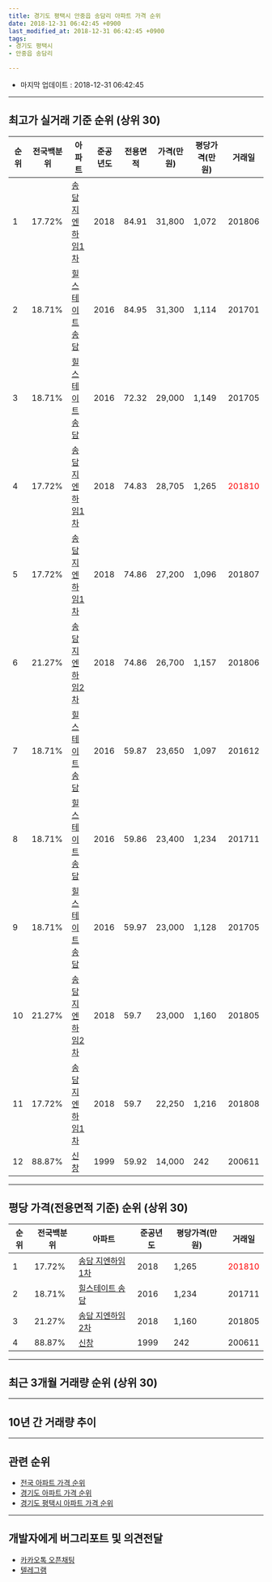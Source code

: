 ```yaml
---
title: 경기도 평택시 안중읍 송담리 아파트 가격 순위
date: 2018-12-31 06:42:45 +0900
last_modified_at: 2018-12-31 06:42:45 +0900
tags:
- 경기도 평택시
- 안중읍 송담리

---
```


* 마지막 업데이트 : 2018-12-31 06:42:45

---

## 최고가 실거래 기준 순위 (상위 30)


|순위|전국백분위|아파트|준공년도|전용면적|가격(만원)|평당가격(만원)|거래일|
|---|---|---|---|---|---|---|---|
|1|17.72%|[송담 지엔하임1차](https://search.naver.com/search.naver?query=%EA%B2%BD%EA%B8%B0%EB%8F%84+%ED%8F%89%ED%83%9D%EC%8B%9C+%EC%95%88%EC%A4%91%EC%9D%8D+%EC%86%A1%EB%8B%B4%EB%A6%AC+%EC%86%A1%EB%8B%B4+%EC%A7%80%EC%97%94%ED%95%98%EC%9E%841%EC%B0%A8)|2018|84.91|31,800|1,072|201806|
|2|18.71%|[힐스테이트 송담](https://search.naver.com/search.naver?query=%EA%B2%BD%EA%B8%B0%EB%8F%84+%ED%8F%89%ED%83%9D%EC%8B%9C+%EC%95%88%EC%A4%91%EC%9D%8D+%EC%86%A1%EB%8B%B4%EB%A6%AC+%ED%9E%90%EC%8A%A4%ED%85%8C%EC%9D%B4%ED%8A%B8+%EC%86%A1%EB%8B%B4)|2016|84.95|31,300|1,114|201701|
|3|18.71%|[힐스테이트 송담](https://search.naver.com/search.naver?query=%EA%B2%BD%EA%B8%B0%EB%8F%84+%ED%8F%89%ED%83%9D%EC%8B%9C+%EC%95%88%EC%A4%91%EC%9D%8D+%EC%86%A1%EB%8B%B4%EB%A6%AC+%ED%9E%90%EC%8A%A4%ED%85%8C%EC%9D%B4%ED%8A%B8+%EC%86%A1%EB%8B%B4)|2016|72.32|29,000|1,149|201705|
|4|17.72%|[송담 지엔하임1차](https://search.naver.com/search.naver?query=%EA%B2%BD%EA%B8%B0%EB%8F%84+%ED%8F%89%ED%83%9D%EC%8B%9C+%EC%95%88%EC%A4%91%EC%9D%8D+%EC%86%A1%EB%8B%B4%EB%A6%AC+%EC%86%A1%EB%8B%B4+%EC%A7%80%EC%97%94%ED%95%98%EC%9E%841%EC%B0%A8)|2018|74.83|28,705|1,265|<span style="color:red">201810</span>|
|5|17.72%|[송담 지엔하임1차](https://search.naver.com/search.naver?query=%EA%B2%BD%EA%B8%B0%EB%8F%84+%ED%8F%89%ED%83%9D%EC%8B%9C+%EC%95%88%EC%A4%91%EC%9D%8D+%EC%86%A1%EB%8B%B4%EB%A6%AC+%EC%86%A1%EB%8B%B4+%EC%A7%80%EC%97%94%ED%95%98%EC%9E%841%EC%B0%A8)|2018|74.86|27,200|1,096|201807|
|6|21.27%|[송담 지엔하임2차](https://search.naver.com/search.naver?query=%EA%B2%BD%EA%B8%B0%EB%8F%84+%ED%8F%89%ED%83%9D%EC%8B%9C+%EC%95%88%EC%A4%91%EC%9D%8D+%EC%86%A1%EB%8B%B4%EB%A6%AC+%EC%86%A1%EB%8B%B4+%EC%A7%80%EC%97%94%ED%95%98%EC%9E%842%EC%B0%A8)|2018|74.86|26,700|1,157|201806|
|7|18.71%|[힐스테이트 송담](https://search.naver.com/search.naver?query=%EA%B2%BD%EA%B8%B0%EB%8F%84+%ED%8F%89%ED%83%9D%EC%8B%9C+%EC%95%88%EC%A4%91%EC%9D%8D+%EC%86%A1%EB%8B%B4%EB%A6%AC+%ED%9E%90%EC%8A%A4%ED%85%8C%EC%9D%B4%ED%8A%B8+%EC%86%A1%EB%8B%B4)|2016|59.87|23,650|1,097|201612|
|8|18.71%|[힐스테이트 송담](https://search.naver.com/search.naver?query=%EA%B2%BD%EA%B8%B0%EB%8F%84+%ED%8F%89%ED%83%9D%EC%8B%9C+%EC%95%88%EC%A4%91%EC%9D%8D+%EC%86%A1%EB%8B%B4%EB%A6%AC+%ED%9E%90%EC%8A%A4%ED%85%8C%EC%9D%B4%ED%8A%B8+%EC%86%A1%EB%8B%B4)|2016|59.86|23,400|1,234|201711|
|9|18.71%|[힐스테이트 송담](https://search.naver.com/search.naver?query=%EA%B2%BD%EA%B8%B0%EB%8F%84+%ED%8F%89%ED%83%9D%EC%8B%9C+%EC%95%88%EC%A4%91%EC%9D%8D+%EC%86%A1%EB%8B%B4%EB%A6%AC+%ED%9E%90%EC%8A%A4%ED%85%8C%EC%9D%B4%ED%8A%B8+%EC%86%A1%EB%8B%B4)|2016|59.97|23,000|1,128|201705|
|10|21.27%|[송담 지엔하임2차](https://search.naver.com/search.naver?query=%EA%B2%BD%EA%B8%B0%EB%8F%84+%ED%8F%89%ED%83%9D%EC%8B%9C+%EC%95%88%EC%A4%91%EC%9D%8D+%EC%86%A1%EB%8B%B4%EB%A6%AC+%EC%86%A1%EB%8B%B4+%EC%A7%80%EC%97%94%ED%95%98%EC%9E%842%EC%B0%A8)|2018|59.7|23,000|1,160|201805|
|11|17.72%|[송담 지엔하임1차](https://search.naver.com/search.naver?query=%EA%B2%BD%EA%B8%B0%EB%8F%84+%ED%8F%89%ED%83%9D%EC%8B%9C+%EC%95%88%EC%A4%91%EC%9D%8D+%EC%86%A1%EB%8B%B4%EB%A6%AC+%EC%86%A1%EB%8B%B4+%EC%A7%80%EC%97%94%ED%95%98%EC%9E%841%EC%B0%A8)|2018|59.7|22,250|1,216|201808|
|12|88.87%|[신창](https://search.naver.com/search.naver?query=%EA%B2%BD%EA%B8%B0%EB%8F%84+%ED%8F%89%ED%83%9D%EC%8B%9C+%EC%95%88%EC%A4%91%EC%9D%8D+%EC%86%A1%EB%8B%B4%EB%A6%AC+%EC%8B%A0%EC%B0%BD)|1999|59.92|14,000|242|200611|


---

## 평당 가격(전용면적 기준) 순위 (상위 30)


|순위|전국백분위|아파트|준공년도|평당가격(만원)|거래일|
|---|---|---|---|---|---|
|1|17.72%|[송담 지엔하임1차](https://search.naver.com/search.naver?query=%EA%B2%BD%EA%B8%B0%EB%8F%84+%ED%8F%89%ED%83%9D%EC%8B%9C+%EC%95%88%EC%A4%91%EC%9D%8D+%EC%86%A1%EB%8B%B4%EB%A6%AC+%EC%86%A1%EB%8B%B4+%EC%A7%80%EC%97%94%ED%95%98%EC%9E%841%EC%B0%A8)|2018|1,265|<span style="color:red">201810</span>|
|2|18.71%|[힐스테이트 송담](https://search.naver.com/search.naver?query=%EA%B2%BD%EA%B8%B0%EB%8F%84+%ED%8F%89%ED%83%9D%EC%8B%9C+%EC%95%88%EC%A4%91%EC%9D%8D+%EC%86%A1%EB%8B%B4%EB%A6%AC+%ED%9E%90%EC%8A%A4%ED%85%8C%EC%9D%B4%ED%8A%B8+%EC%86%A1%EB%8B%B4)|2016|1,234|201711|
|3|21.27%|[송담 지엔하임2차](https://search.naver.com/search.naver?query=%EA%B2%BD%EA%B8%B0%EB%8F%84+%ED%8F%89%ED%83%9D%EC%8B%9C+%EC%95%88%EC%A4%91%EC%9D%8D+%EC%86%A1%EB%8B%B4%EB%A6%AC+%EC%86%A1%EB%8B%B4+%EC%A7%80%EC%97%94%ED%95%98%EC%9E%842%EC%B0%A8)|2018|1,160|201805|
|4|88.87%|[신창](https://search.naver.com/search.naver?query=%EA%B2%BD%EA%B8%B0%EB%8F%84+%ED%8F%89%ED%83%9D%EC%8B%9C+%EC%95%88%EC%A4%91%EC%9D%8D+%EC%86%A1%EB%8B%B4%EB%A6%AC+%EC%8B%A0%EC%B0%BD)|1999|242|200611|


---

## 최근 3개월 거래량 순위 (상위 30)


<div style="width:100%;">
    <canvas id="deal_count_ranking" height="250"></canvas>
</div>


<script>
new Chart(document.getElementById("deal_count_ranking"), {
    type: 'horizontalBar',
    data: {
        labels: ['힐스테이트 송담', '신창', '송담 지엔하임1차', '송담 지엔하임2차'],
        datasets: [{
            label: '실거래 수',
            data: [11, 6, 5, 1],
            borderColor: "rgba(255, 0, 128, 1)",
            backgroundColor: "rgba(255, 0, 128, 0.5)",
            fill: false,
        }]
    },
    options: {
        responsive: true,
        title: {
            display: true,
            text: '최근 3개월 거래량 순위'
        },
        tooltips: {
            mode: 'index',
            intersect: false,
            callbacks: {
                title: function(tooltipItems, data) {
                    return "실거래 수:";
                },
                label: function(tooltipItem, data) {
                    return data.labels[tooltipItem.index] + ": " + tooltipItem.xLabel;
                }
            }
        },
        hover: {
            mode: 'nearest',
            intersect: true
        },
        scales: {
            xAxes: [{
                display: true,
                scaleLabel: {
                    display: true,
                    labelString: '실거래 수'
                },
                ticks: {
                    suggestedMin: 0,
                }
            }],
            yAxes: [{
                display: true,
                ticks: {
                    autoSkip: false,
                    callback: function(value, index, values) {
                        if (value.length > 15)
                            return value.substr(0, 13) + "...";
                        else
                            return value;
                    }
                },
                scaleLabel: {
                    display: false,
                }
            }]
        }
    }
});

</script>


---

## 10년 간 거래량 추이


<div style="width:100%;">
    <canvas id="deal_progress" height="250"></canvas>
</div>

<script>
new Chart(document.getElementById("deal_progress"), {
    type: 'line',
    data: {
        labels: ['200812','200901','200902','200903','200904','200905','200906','200907','200908','200909','200910','200911','200912','201001','201002','201003','201004','201005','201006','201007','201008','201009','201010','201011','201012','201101','201102','201103','201104','201105','201106','201107','201108','201109','201110','201111','201112','201201','201202','201203','201204','201205','201206','201207','201208','201209','201210','201211','201212','201301','201302','201303','201304','201305','201306','201307','201308','201309','201310','201311','201312','201401','201402','201403','201404','201405','201406','201407','201408','201409','201410','201411','201412','201501','201502','201503','201504','201505','201506','201507','201508','201509','201510','201511','201512','201601','201602','201603','201604','201605','201606','201607','201608','201609','201610','201611','201612','201701','201702','201703','201704','201705','201706','201707','201708','201709','201710','201711','201712','201801','201802','201803','201804','201805','201806','201807','201808','201809','201810','201811','201812'],
        datasets: [{
            label: '실거래 수',
            pointRadius: 1,
            data: [0, 2, 3, 4, 3, 0, 3, 3, 5, 2, 1, 1, 2, 3, 2, 1, 2, 0, 2, 2, 3, 3, 1, 0, 1, 2, 5, 5, 4, 3, 3, 5, 1, 4, 4, 7, 6, 5, 2, 5, 2, 1, 2, 2, 5, 3, 2, 2, 3, 1, 2, 8, 6, 1, 5, 3, 2, 0, 3, 1, 5, 3, 4, 6, 3, 1, 2, 1, 4, 2, 2, 1, 1, 2, 1, 1, 0, 2, 3, 2, 1, 2, 3, 0, 0, 1, 1, 0, 2, 1, 2, 1, 2, 0, 3, 1, 1, 2, 3, 5, 0, 4, 5, 1, 3, 6, 2, 7, 0, 6, 2, 3, 3, 6, 7, 7, 6, 15, 10, 10, 3],
            borderColor: "rgba(255, 201, 14, 1)",
            backgroundColor: "rgba(255, 201, 14, 0.5)",
            fill: true,
        }]
    },
    options: {
        responsive: true,
        title: {
            display: true,
            text: '10년간 거래량 추이'
        },
        tooltips: {
            mode: 'index',
            intersect: false,
        },
        hover: {
            mode: 'nearest',
            intersect: true
        },
        scales: {
            xAxes: [{
                display: true,
                scaleLabel: {
                    display: true,
                    labelString: '년/월'
                }
            }],
            yAxes: [{
                display: true,
                ticks: {
                    suggestedMin: 0,
                },
                scaleLabel: {
                    display: true,
                    labelString: '실거래 수'
                }
            }]
        }
    }
});

</script>


---

## 관련 순위

- [전국 아파트 가격 순위](https://inasie.github.io/apt-ranking/전국)
- [경기도 아파트 가격 순위](https://inasie.github.io/apt-ranking/경기도)
- [경기도 평택시 아파트 가격 순위](https://inasie.github.io/apt-ranking/경기도-평택시)


---

## 개발자에게 버그리포트 및 의견전달

- [카카오톡 오픈채팅](https://open.kakao.com/o/gLJUAP4)
- [텔레그램](https://t.me/inasie)


